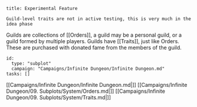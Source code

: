 ```ad-attention
title: Experimental Feature

Guild-level traits are not in active testing, this is very much in the idea phase
```

Guilds are collections of [[Orders]], a guild may be a personal guild, or a guild formed by multiple players. Guilds have [[Traits]], just like Orders. These are purchased with donated fame from the members of the guild. 


```RpgManager4
id: 
  type: "subplot"
  campaign: "Campaigns/Infinite Dungeon/Infinite Dungeon.md"
tasks: []
```

[[Campaigns/Infinite Dungeon/Infinite Dungeon.md|]]
[[Campaigns/Infinite Dungeon/09. Subplots/System/Orders.md|]]
[[Campaigns/Infinite Dungeon/09. Subplots/System/Traits.md|]]